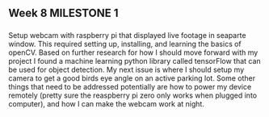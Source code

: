 ## Week 8 MILESTONE 1

### 

Setup webcam with raspberry pi that displayed live footage in seaparte window. This required setting up, installing, and learning the basics of openCV. Based on further research for how I should move forward with my project I found a machine learning python library called tensorFlow that can be used for object detection. My next issue is where I should setup my camera to get a good birds eye angle on an active parking lot. Some other things that need to be addressed potentially are how to power my device remotely (pretty sure the reaspberry pi zero only works when plugged into computer), and how I can make the webcam work at night. 

